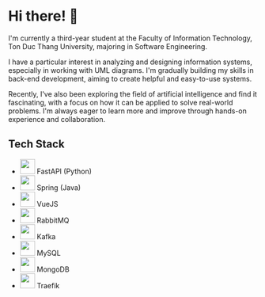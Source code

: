 # Hi there! 👋

I'm currently a third-year student at the Faculty of Information Technology, Ton Duc Thang University, majoring in Software Engineering.

I have a particular interest in analyzing and designing information systems, especially in working with UML diagrams. I'm gradually building my skills in back-end development, aiming to create helpful and easy-to-use systems.

Recently, I've also been exploring the field of artificial intelligence and find it fascinating, with a focus on how it can be applied to solve real-world problems. I'm always eager to learn more and improve through hands-on experience and collaboration.

## Tech Stack
- <img src="https://fastapi.tiangolo.com/img/logo-margin/logo-teal.png" width="30"> FastAPI (Python)
- <img src="https://spring.io/images/projects/spring-95f110c7.png" width="30"> Spring (Java)
- <img src="https://vuejs.org/images/logo.png" width="30"> VueJS
- <img src="https://www.rabbitmq.com/img/logo-rabbitmq.png" width="30"> RabbitMQ
- <img src="https://kafka.apache.org/images/kafka.png" width="30"> Kafka
- <img src="https://www.mysql.com/common/logos/logo-mysql-170x115.png" width="30"> MySQL
- <img src="https://webassets.mongodb.com/_com_assets/cms/knowledge_graph-7d1wqa1s1o.png" width="30"> MongoDB
- <img src="https://traefik.io/wp-content/uploads/2022/10/traefik-logo-light.png" width="30"> Traefik

